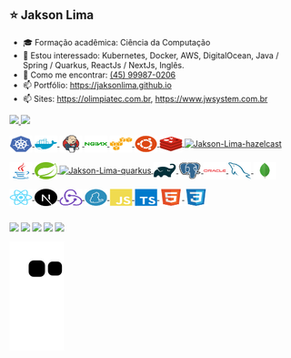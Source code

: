 ## ⭐ Jakson Lima
- 🎓 Formação acadêmica: Ciência da Computação
- 👀 Estou interessado: Kubernetes, Docker, AWS, DigitalOcean, Java / Spring / Quarkus, ReactJs / NextJs, Inglês.
- 📱  Como me encontrar: <a href="https://api.whatsapp.com/send?phone=5545999870206&text=Ol%C3%A1">(45) 99987-0206</a>
- 📫 Portfólio: https://jaksonlima.github.io
- 📫 Sites: https://olimpiatec.com.br, https://www.jwsystem.com.br

<!---
jaksonlimaamcom/jaksonlimaamcom is a ✨ special ✨ repository because its `README.md` (this file) appears on your GitHub profile.
You can click the Preview link to take a look at your changes.
--->

 <div>
  <a href="https://github.com/jaksonlima">
  <img height="180em" src="https://github-readme-stats.vercel.app/api?username=jaksonlima&show_icons=true&theme=tokyonight&include_all_commits=true&count_private=true"/>
  <img height="180em" src="https://github-readme-stats.vercel.app/api/top-langs/?username=jaksonlima&layout=compact&langs_count=7&theme=tokyonight"/>
</div>
<div>
 <br>
 <div class="infra">
  <img align="center" alt="Jakson-Lima-Kubernetes" height="30" width="40" src='https://raw.githubusercontent.com/devicons/devicon/master/icons/kubernetes/kubernetes-plain.svg'>
  <img align="center" alt="Jakson-Lima-Docker" height="30" width="40" src='https://raw.githubusercontent.com/devicons/devicon/master/icons/docker/docker-plain.svg'>
   <img align="center" alt="Jakson-Lima-jenkins" height="30" width="40" src='https://raw.githubusercontent.com/devicons/devicon/master/icons/jenkins/jenkins-original.svg'>
  <img align="center" alt="Jakson-Lima-Nginx" height="30" width="40" src='https://raw.githubusercontent.com/devicons/devicon/master/icons/nginx/nginx-original.svg'>
  <img align="center" alt="Jakson-Lima-Amazom" height="30" width="40" src='https://raw.githubusercontent.com/devicons/devicon/master/icons/amazonwebservices/amazonwebservices-original.svg'>
   <img align="center" alt="Jakson-Lima-ubuntu" height="30" width="40" src='https://raw.githubusercontent.com/devicons/devicon/master/icons/ubuntu/ubuntu-plain.svg'>
   <img align="center" alt="Jakson-Lima-redis" height="30" width="40" src='https://raw.githubusercontent.com/devicons/devicon/master/icons/redis/redis-original.svg'>
  <img align="center" alt="Jakson-Lima-hazelcast" height="30" width="40" src='https://hazelcast.com/images/logos/hazelcast-logo-bug.svg'>
 </div>
 <br>
 <div class="back">
  <img align="center" alt="Jakson-Lima-Java" height="30" width="40" src='https://raw.githubusercontent.com/devicons/devicon/master/icons/java/java-original.svg'>
  <img align="center" alt="Jakson-Lima-Spring" height="30" width="40" src='https://raw.githubusercontent.com/devicons/devicon/master/icons/spring/spring-original.svg'>
  <img align="center" alt="Jakson-Lima-quarkus" height="30" width="40" src='https://design.jboss.org/quarkus/logo/final/SVG/quarkus_icon_rgb_default.svg'>
  <img align="center" alt="Jakson-Lima-gradle" height="30" width="40" src='https://raw.githubusercontent.com/devicons/devicon/master/icons/gradle/gradle-plain.svg'>
  <img align="center" alt="Jakson-Lima-postgresql" height="30" width="40" src='https://raw.githubusercontent.com/devicons/devicon/master/icons/postgresql/postgresql-original.svg'>
  <img align="center" alt="Jakson-Lima-oracle" height="30" width="40" src='https://raw.githubusercontent.com/devicons/devicon/master/icons/oracle/oracle-original.svg'>
  <img align="center" alt="Jakson-Lima-mysql" height="30" width="40" src='https://raw.githubusercontent.com/devicons/devicon/master/icons/mysql/mysql-plain.svg'>
   <img align="center" alt="Jakson-Lima-mongodb" height="30" width="40" src='https://raw.githubusercontent.com/devicons/devicon/master/icons/mongodb/mongodb-original.svg'>
  </div>
 <br>
 <div class="front">
  <img align="center" alt="Jakson-Lima-React" height="30" width="40" src="https://raw.githubusercontent.com/devicons/devicon/master/icons/react/react-original.svg">
  <img align="center" alt="Jakson-Lima-Nextjs" height="30" width="40" src='https://raw.githubusercontent.com/devicons/devicon/master/icons/nextjs/nextjs-original.svg'>
  <img align="center" alt="Jakson-Lima-Nextjs" height="30" width="40" src='https://raw.githubusercontent.com/devicons/devicon/master/icons/redux/redux-original.svg'>
  <img align="center" alt="Jakson-Lima-yarn" height="30" width="40" src="https://raw.githubusercontent.com/devicons/devicon/master/icons/yarn/yarn-original.svg">
  <img align="center" alt="Jakson-Lima-Js" height="30" width="40" src="https://raw.githubusercontent.com/devicons/devicon/master/icons/javascript/javascript-plain.svg">
  <img align="center" alt="Jakson-Lima-Ts" height="30" width="40" src="https://raw.githubusercontent.com/devicons/devicon/master/icons/typescript/typescript-plain.svg">
  <img align="center" alt="Jakson-Lima-HTML" height="30" width="40" src="https://raw.githubusercontent.com/devicons/devicon/master/icons/html5/html5-original.svg">
  <img align="center" alt="Jakson-Lima-CSS" height="30" width="40" src="https://raw.githubusercontent.com/devicons/devicon/master/icons/css3/css3-original.svg">
 </div>
</div>
  
  ##
 
<div> 
  <a href="https://www.youtube.com/channel/UCksXOUPl0zY_sjiqZiFQngg" target="_blank"><img src="https://img.shields.io/badge/YouTube-FF0000?style=for-the-badge&logo=youtube&logoColor=white" target="_blank"></a>
  <a href="https://www.instagram.com/jaksonlimaw/" target="_blank"><img src="https://img.shields.io/badge/-Instagram-%23E4405F?style=for-the-badge&logo=instagram&logoColor=white" target="_blank"></a>
 <a href="https://discord.gg/aJtqq46" target="_blank"><img src="https://img.shields.io/badge/Discord-7289DA?style=for-the-badge&logo=discord&logoColor=white" target="_blank"></a> 
  <a href = "mailto:jaksonsneider@gmail.com"><img src="https://img.shields.io/badge/-Gmail-%23333?style=for-the-badge&logo=gmail&logoColor=white" target="_blank"></a>
  <a href="https://www.linkedin.com/in/jakson-lima-68264b160/" target="_blank"><img src="https://img.shields.io/badge/-LinkedIn-%230077B5?style=for-the-badge&logo=linkedin&logoColor=white" target="_blank"></a> 
 
 
 ![Snake animation](https://github.com/rafaballerini/rafaballerini/blob/output/github-contribution-grid-snake.svg)
 
</div>
